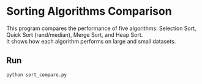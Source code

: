 # Sorting Algorithms Comparison

This program compares the performance of five algorithms: Selection Sort, Quick Sort (rand/median), Merge Sort, and Heap Sort.  
It shows how each algorithm performs on large and small datasets.

## Run
```bash
python sort_compare.py
```
